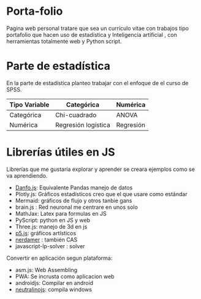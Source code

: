 # Porta-folio
Pagina web personal tratare que sea un currículo vitae con trabajos tipo portafolio que hacen uso de estadística y Inteligencia artificial , con herramientas totalmente web y Python script.

# Parte de estadística

En la parte de estadística planteo trabajar con el enfoque de el curso de SPSS.

Tipo Variable | Categórica | Numérica
---|---|---
Categórica | Chi-cuadrado | ANOVA
Numérica | Regresión logística | Regresión

# Librerías útiles en  JS
Librerías que me gustaría explorar y aprender se creara ejemplos como se va aprendiendo.
- [Danfo.js](https://danfo.jsdata.org/getting-started): Equivalente Pandas manejo de datos
- Plotly.js: Gráficos estadísticos creo que el que usare como estándar
- Mermaid: gráficos de flujo y otros tanbie gans
- brain.js : Red neuronal me centrare en unos solo
- MathJax: Latex para formulas en JS
- PyScript: python en JS y web
- Three.js: manejo de 3d en js
- [p5.js]((https://p5js.org/es/)): gráficos artísticos
- [nerdamer](http://algebrite.org/) : también CAS
- javascript-lp-solver : solver

Convertir en aplicación segun plataforma:
- asm.js: Web Assembling
- PWA: Se incrusta como aplicacion web
- androidjs: Compilar en android   
- [neutralinojs](https://neutralino.js.org): compila windows